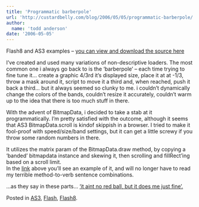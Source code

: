 ```yaml
---
title: 'Programmatic barberpole'
url: 'http://custardbelly.com/blog/2006/05/05/programmatic-barberpole/'
author:
  name: 'todd anderson'
date: '2006-05-05'
---
```


Flash8 and AS3 examples – [you can view and download the source here](http://custardbelly.com/blog/insets/ProgressIndicator.html)

I’ve created and used many variations of non-descriptive loaders. The most common one i always go back to is the ‘barberpole’ – each time trying to fine tune it… create a graphic 4/3rd it’s displayed size, place it at at -1/3, throw a mask around it, script to move it a third and, when reached, push it back a third… but it always seemed so clunky to me. i couldn’t dynamically change the colors of the bands, couldn’t resize it accurately, couldn’t warm up to the idea that there is too much stuff in there. 

With the advent of BitmapData, i decided to take a stab at it programmatically. I’m pretty satisfied with the outcome, although it seems that AS3 BitmapData.scroll is kindof skippish in a browser. I tried to make it fool-proof with speed/size/band settings, but it can get a little screwy if you throw some random numbers in there.

It utilizes the matrix param of the BitmapData.draw method, by copying a ‘banded’ bitmapdata instance and skewing it, then scrolling and fillRect’ing based on a scroll limit.  
In the [link](http://custardbelly.com/blog/insets/ProgressIndicator.html) above you’ll see an example of it, and will no longer have to read my terrible method-to-verb sentence combinations. 

…as they say in these parts… [‘it aint no red ball, but it does me just fine’.](http://www.razorberry.com/blog/archives/2006/05/03/i-was-forced-to-post-this/)

Posted in [AS3](http://custardbelly.com/blog/category/as3/), [Flash](http://custardbelly.com/blog/category/flash/), [Flash8](http://custardbelly.com/blog/category/flash8/).
